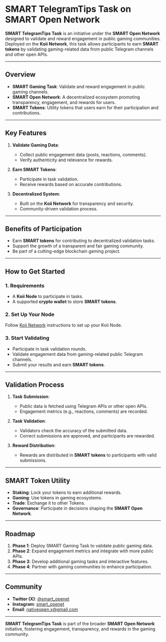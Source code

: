 # SMART TelegramTips Task on SMART Open Network

**SMART TelegramTips Task** is an initiative under the **SMART Open Network** designed to validate and reward engagement in public gaming communities. Deployed on the **Koii Network**, this task allows participants to earn **SMART tokens** by validating gaming-related data from public Telegram channels and other open APIs.

---

## Overview

- **SMART Gaming Task**: Validate and reward engagement in public gaming channels.
- **SMART Open Network**: A decentralized ecosystem promoting transparency, engagement, and rewards for users.
- **SMART Tokens**: Utility tokens that users earn for their participation and contributions.

---

## Key Features

1. **Validate Gaming Data**:
   - Collect public engagement data (posts, reactions, comments).
   - Verify authenticity and relevance for rewards.

2. **Earn SMART Tokens**:
   - Participate in task validation.
   - Receive rewards based on accurate contributions.

3. **Decentralized System**:
   - Built on the **Koii Network** for transparency and security.
   - Community-driven validation process.

---

## Benefits of Participation

- Earn **SMART tokens** for contributing to decentralized validation tasks.
- Support the growth of a transparent and fair gaming community.
- Be part of a cutting-edge blockchain gaming project.

---

## How to Get Started

### 1. Requirements
- A **Koii Node** to participate in tasks.
- A supported **crypto wallet** to store **SMART tokens**.

### 2. Set Up Your Node
Follow [Koii Network](https://koii.network/) instructions to set up your Koii Node.

### 3. Start Validating
- Participate in task validation rounds.
- Validate engagement data from gaming-related public Telegram channels.
- Submit your results and earn **SMART tokens**.

---

## Validation Process

1. **Task Submission**:
   - Public data is fetched using Telegram APIs or other open APIs.
   - Engagement metrics (e.g., reactions, comments) are recorded.

2. **Task Validation**:
   - Validators check the accuracy of the submitted data.
   - Correct submissions are approved, and participants are rewarded.

3. **Reward Distribution**:
   - Rewards are distributed in **SMART tokens** to participants with valid submissions.

---

## SMART Token Utility

- **Staking**: Lock your tokens to earn additional rewards.
- **Gaming**: Use tokens in gaming ecosystems.
- **Trade**: Exchange it to other Tokens.
- **Governance**: Participate in decisions shaping the **SMART Open Network**.

---

## Roadmap

1. **Phase 1**: Deploy SMART Gaming Task to validate public gaming data.
2. **Phase 2**: Expand engagement metrics and integrate with more public APIs.
3. **Phase 3**: Develop additional gaming tasks and interactive features.
4. **Phase 4**: Partner with gaming communities to enhance participation.

---

## Community

- **Twitter (X)**: [@smart_openet](https://twitter.com/smart_openet)
- **Instagram**: [smart_openet](https://instagram.com/smart_openet)
- **Email**: nativeopen.x@gmail.com

---

**SMART TelegramTips Task** is part of the broader **SMART Open Network** initiative, fostering engagement, transparency, and rewards in the gaming community.
